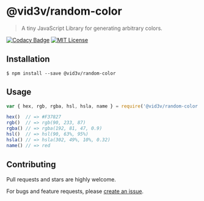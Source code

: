 # @vid3v/random-color

> A tiny JavaScript Library for generating arbitrary colors.

[![Codacy Badge](https://api.codacy.com/project/badge/Grade/368d92bb7da547a7a5e69265495ba735)](https://app.codacy.com/gh/vid3v/random-color?utm_source=github.com&utm_medium=referral&utm_content=vid3v/random-color&utm_campaign=Badge_Grade_Settings)
[![MIT License](https://img.shields.io/badge/license-MIT_License-green.svg?style=flat-square)](https://github.com/vid3v/random-color/blob/main/LICENSE)

## Installation

```
$ npm install --save @vid3v/random-color
```

## Usage

```js
var { hex, rgb, rgba, hsl, hsla, name } = require('@vid3v/random-color');

hex()  // => #F37827
rgb()  // => rgb(90, 233, 87)
rgba() // => rgba(192, 81, 47, 0.9)
hsl()  // => hsl(90, 63%, 95%)
hsla() // => hsla(302, 49%, 10%, 0.32)
name() // => red
```

## Contributing

Pull requests and stars are highly welcome.

For bugs and feature requests, please [create an issue](https://github.com/vid3v/random-color/issues/new).
